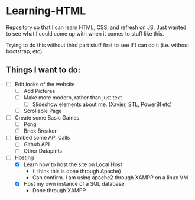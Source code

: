 # Learning-HTML
Repository so that I can learn HTML, CSS, and refresh on JS.  Just wanted to see what I could come up with when it comes to stuff like this. 

Trying to do this without third part stuff first to see if I can do it (i.e. without bootstrap, etc)

## Things I want to do:
- [ ] Edit looks of the website
	- [ ] Add Pictures
	- [ ] Make more modern, rather than just text
        - [ ] Slideshow elements about me.  (Xavier, STL, PowerBI etc)
	- [ ] Scrollable Page
- [ ] Create some Basic Games
	- [ ] Pong
	- [ ] Brick Breaker 
- [ ] Embed some API Calls
    - [ ] Github API
    - [ ] Other Datapints
- [ ] Hosting
    - [x] Learn how to host the site on Local Host
        * (I think this is done through Apache)
        * Can confirm.  I am using apache2 through XAMPP on a linux VM
    - [x] Host my own instance of a SQL database. 
        - Done through XAMPP